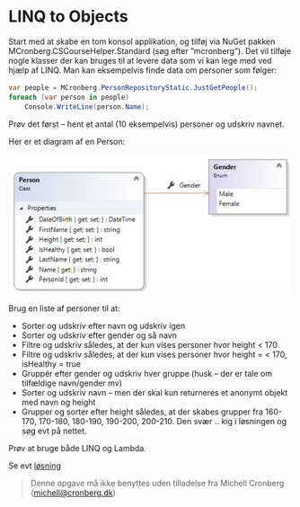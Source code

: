 ﻿# LINQ to Objects

Start med at skabe en tom konsol applikation, og tilføj via NuGet pakken MCronberg.CSCourseHelper.Standard (søg efter ”mcronberg”). Det vil tilføje nogle klasser der kan bruges til at levere data som vi kan lege med ved hjælp af LINQ. Man kan eksempelvis finde data om personer som følger:

```csharp
var people = MCronberg.PersonRepositoryStatic.JustGetPeople();
foreach (var person in people)
    Console.WriteLine(person.Name);
```
Prøv det først – hent et antal (10 eksempelvis) personer og udskriv navnet.

Her er et diagram af en Person:

![](https://github.com/devcronberg/MCronberg.CSCourseHelper.Standard/raw/master/Person.png)

Brug en liste af personer til at:

- Sorter og udskriv efter navn og udskriv igen
- Sorter og udskriv efter gender og så navn
- Filtre og udskriv således, at der kun vises personer hvor height < 170
- Filtre og udskriv således, at der kun vises personer hvor height =  < 170, isHealthy = true
- Gruppér efter gender og udskriv hver gruppe (husk – der er tale om tilfældige navn/gender mv)
- Sorter og udskriv navn – men der skal kun returneres et anonymt objekt med navn og height	
- Grupper og sorter efter height således, at der skabes grupper fra 160-170, 170-180, 180-190, 190-200, 200-210. Den svær .. kig i løsningen og søg evt på nettet.
 
Prøv at bruge både LINQ og Lambda.

Se evt [løsning](https://github.com/devcronberg/undervisning-cs-opgaver/blob/master/linq2objects-person/Program.cs)

<!-- footerstart -->
> Denne opgave må ikke benyttes uden tilladelse fra Michell Cronberg (michell@cronberg.dk)
<!-- footerslut -->
